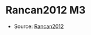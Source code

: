 <a name="material" />

# Rancan2012 M3
<script type="application/ld+json">
  {
    "@context": "https://schema.org/",
    "@type": "ChemicalSubstance",
    "http://purl.org/dc/terms/conformsTo":
      {
        "@type": "CreativeWork",
        "@id": "https://bioschemas.org/profiles/ChemicalSubstance/0.4-RELEASE/"
      },
    "@id": "https://egonw.github.io/nanowiki/nanowiki205.html#material",
    "name": "Rancan2012 M3",
    "sameAs": "http://127.0.0.1/mediawiki/index.php/Special:URIResolver/Rancan2012_M3"
  }
</script>


* Source: [Rancan2012](http://127.0.0.1/mediawiki/index.php/Special:URIResolver/Rancan2012)
